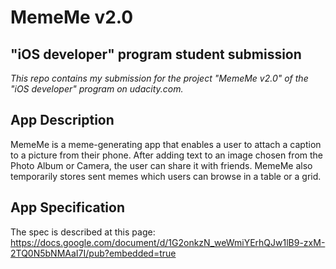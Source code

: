 # MemeMe v2.0
## "iOS developer" program student submission

*This repo contains my submission for the project "MemeMe v2.0" of the "iOS developer" program on udacity.com.*


## App Description
MemeMe is a meme-generating app that enables a user to attach a caption to a picture from their phone. After adding text to an image chosen from the Photo Album or Camera, the user can share it with friends. MemeMe also temporarily stores sent memes which users can browse in a table or a grid.



## App Specification
The spec is described at this page: https://docs.google.com/document/d/1G2onkzN_weWmiYErhQJw1lB9-zxM-2TQ0N5bNMAaI7I/pub?embedded=true
